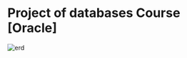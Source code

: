 # Project of databases Course [Oracle]

![erd](https://user-images.githubusercontent.com/115421396/195875154-2ddf753c-1193-4e95-9d87-5677b4c8851c.png)
